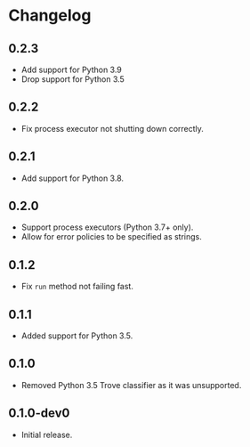 # Changelog

## 0.2.3

- Add support for Python 3.9
- Drop support for Python 3.5

## 0.2.2

- Fix process executor not shutting down correctly.

## 0.2.1

- Add support for Python 3.8.

## 0.2.0

- Support process executors (Python 3.7+ only).
- Allow for error policies to be specified as strings.

## 0.1.2

- Fix `run` method not failing fast.

## 0.1.1

- Added support for Python 3.5.

## 0.1.0

- Removed Python 3.5 Trove classifier as it was unsupported.

## 0.1.0-dev0

- Initial release.
